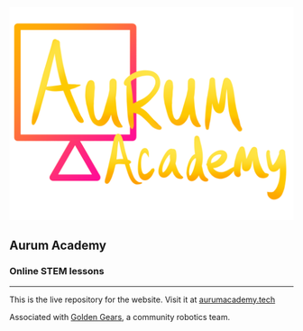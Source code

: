 ![logo](./static/img/logo.png "Aurum Academy")
## Aurum Academy
### Online STEM lessons
-------

This is the live repository for the website.
Visit it at [aurumacademy.tech](https://aurumacademy.tech)

Associated with [Golden Gears](https://goldengears.gq), a community robotics team.